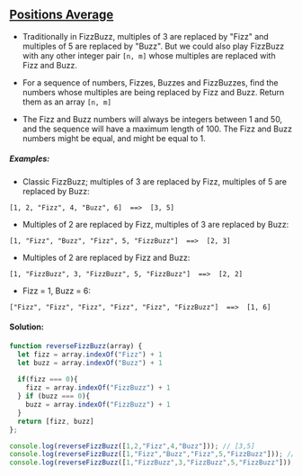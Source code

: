 ## [Positions Average](https://www.codewars.com/kata/59ad13d5589d2a1d84000020/)

- Traditionally in FizzBuzz, multiples of 3 are replaced by "Fizz" and multiples of 5 are replaced by "Buzz". But we could also play FizzBuzz with any other integer pair `[n, m]` whose multiples are replaced with Fizz and Buzz.

- For a sequence of numbers, Fizzes, Buzzes and FizzBuzzes, find the numbers whose multiples are being replaced by Fizz and Buzz. Return them as an array `[n, m]`

- The Fizz and Buzz numbers will always be integers between 1 and 50, and the sequence will have a maximum length of 100. The Fizz and Buzz numbers might be equal, and might be equal to 1.



##### Examples:

- Classic FizzBuzz; multiples of 3 are replaced by Fizz, multiples of 5 are replaced by Buzz:

`[1, 2, "Fizz", 4, "Buzz", 6]  ==>  [3, 5] `

- Multiples of 2 are replaced by Fizz, multiples of 3 are replaced by Buzz:

`[1, "Fizz", "Buzz", "Fizz", 5, "FizzBuzz"]  ==>  [2, 3]`

- Multiples of 2 are replaced by Fizz and Buzz:

`[1, "FizzBuzz", 3, "FizzBuzz", 5, "FizzBuzz"]  ==>  [2, 2]`

- Fizz = 1, Buzz = 6:

`["Fizz", "Fizz", "Fizz", "Fizz", "Fizz", "FizzBuzz"]  ==>  [1, 6]`

#### Solution:

```js
function reverseFizzBuzz(array) {
  let fizz = array.indexOf("Fizz") + 1
  let buzz = array.indexOf("Buzz") + 1
  
  if(fizz === 0){
    fizz = array.indexOf("FizzBuzz") + 1
  } if (buzz === 0){
    buzz = array.indexOf("FizzBuzz") + 1
  }
  return [fizz, buzz]
};

console.log(reverseFizzBuzz([1,2,"Fizz",4,"Buzz"])); // [3,5]
console.log(reverseFizzBuzz([1,"Fizz","Buzz","Fizz",5,"FizzBuzz"])); // [2,3]
console.log(reverseFizzBuzz([1,"FizzBuzz",3,"FizzBuzz",5,"FizzBuzz"])); // [2,2]
```
